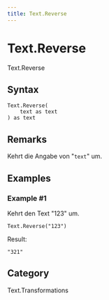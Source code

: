 ```yaml
---
title: Text.Reverse
---
```


# Text.Reverse


Text.Reverse


## Syntax

```powerquery
Text.Reverse(
    text as text
) as text
```


## Remarks

Kehrt die Angabe von "<code>text</code>" um.


## Examples

### Example #1 
Kehrt den Text &#34;123&#34; um.
```powerquery
Text.Reverse("123")
```

Result: 
```powerquery
"321"
```




## Category
Text.Transformations
